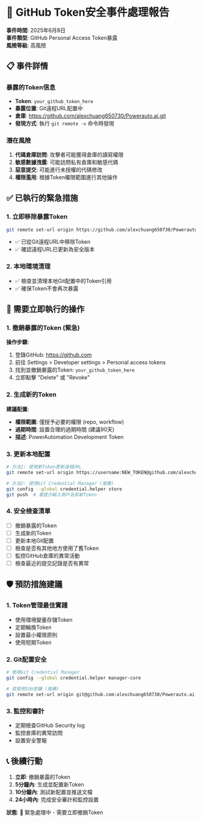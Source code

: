 # 🚨 GitHub Token安全事件處理報告

**事件時間**: 2025年6月8日  
**事件類型**: GitHub Personal Access Token暴露  
**風險等級**: 高風險  

## 📋 事件詳情

### 暴露的Token信息
- **Token**: `your_github_token_here`
- **暴露位置**: Git遠程URL配置中
- **倉庫**: https://github.com/alexchuang650730/Powerauto.ai.git
- **發現方式**: 執行 `git remote -v` 命令時發現

### 潛在風險
1. **代碼倉庫訪問**: 攻擊者可能獲得倉庫的讀寫權限
2. **敏感數據洩露**: 可能訪問私有倉庫和敏感代碼
3. **惡意提交**: 可能進行未授權的代碼修改
4. **權限濫用**: 根據Token權限範圍進行其他操作

## ✅ 已執行的緊急措施

### 1. 立即移除暴露Token
```bash
git remote set-url origin https://github.com/alexchuang650730/Powerauto.ai.git
```
- ✅ 已從Git遠程URL中移除Token
- ✅ 確認遠程URL已更新為安全版本

### 2. 本地環境清理
- ✅ 檢查並清理本地Git配置中的Token引用
- ✅ 確保Token不會再次暴露

## 🔴 需要立即執行的操作

### 1. 撤銷暴露的Token (緊急)
**操作步驟**:
1. 登錄GitHub: https://github.com
2. 前往 Settings > Developer settings > Personal access tokens
3. 找到並撤銷暴露的Token: `your_github_token_here`
4. 立即點擊 "Delete" 或 "Revoke"

### 2. 生成新的Token
**建議配置**:
- **權限範圍**: 僅授予必要的權限 (repo, workflow)
- **過期時間**: 設置合理的過期時間 (建議90天)
- **描述**: PowerAutomation Development Token

### 3. 更新本地配置
```bash
# 方法1: 使用新Token更新遠程URL
git remote set-url origin https://username:NEW_TOKEN@github.com/alexchuang650730/Powerauto.ai.git

# 方法2: 使用Git Credential Manager (推薦)
git config --global credential.helper store
git push  # 會提示輸入用戶名和新Token
```

### 4. 安全檢查清單
- [ ] 撤銷暴露的Token
- [ ] 生成新的Token
- [ ] 更新本地Git配置
- [ ] 檢查是否有其他地方使用了舊Token
- [ ] 監控GitHub倉庫的異常活動
- [ ] 檢查最近的提交記錄是否有異常

## 🛡️ 預防措施建議

### 1. Token管理最佳實踐
- 使用環境變量存儲Token
- 定期輪換Token
- 設置最小權限原則
- 使用短期Token

### 2. Git配置安全
```bash
# 使用Git Credential Manager
git config --global credential.helper manager-core

# 或使用SSH密鑰 (推薦)
git remote set-url origin git@github.com:alexchuang650730/Powerauto.ai.git
```

### 3. 監控和審計
- 定期檢查GitHub Security log
- 監控倉庫的異常訪問
- 設置安全警報

## 📞 後續行動

1. **立即**: 撤銷暴露的Token
2. **5分鐘內**: 生成並配置新Token
3. **10分鐘內**: 測試新配置並推送文檔
4. **24小時內**: 完成安全審計和監控設置

**狀態**: 🔴 緊急處理中 - 需要立即撤銷Token

